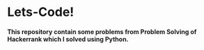 # Lets-Code!

#### This repository contain some problems from Problem Solving of Hackerrank which I solved using Python.
